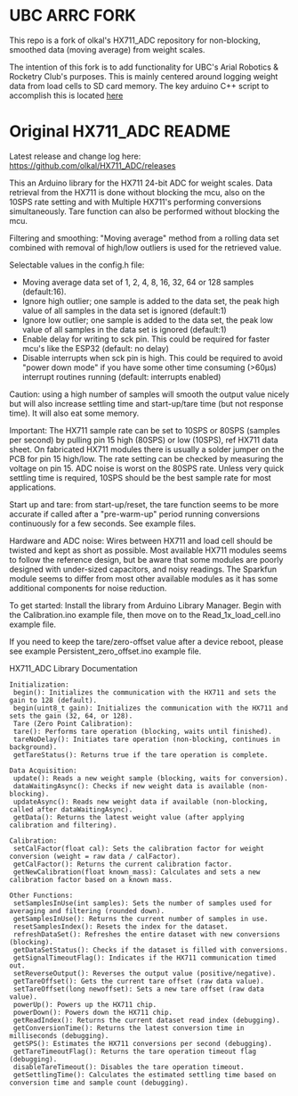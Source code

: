 # UBC ARRC FORK

This repo is a fork of olkal's HX711_ADC repository for non-blocking, smoothed data (moving average) from weight scales.

The intention of this fork is to add functionality for UBC's Arial Robotics & Rocketry Club's purposes. This is mainly centered around logging weight data from load cells to SD card memory. The key arduino C++ script to accomplish this is located [here](https://github.com/rileyeaton-ubc/HX711_ADC_UBC_ARRC/blob/master/examples/Write_Data_to_SD/Write_Data_to_SD.ino)

# Original HX711_ADC README

Latest release and change log here: https://github.com/olkal/HX711_ADC/releases

This an Arduino library for the HX711 24-bit ADC for weight scales.
Data retrieval from the HX711 is done without blocking the mcu, also on the 10SPS rate setting and with Multiple HX711's performing conversions simultaneously.
Tare function can also be performed without blocking the mcu.

Filtering and smoothing: "Moving average" method from a rolling data set combined with removal of high/low outliers is used for the retrieved value.

Selectable values in the config.h file:

- Moving average data set of 1, 2, 4, 8, 16, 32, 64 or 128 samples (default:16).
- Ignore high outlier; one sample is added to the data set, the peak high value of all samples in the data set is ignored (default:1)
- Ignore low outlier; one sample is added to the data set, the peak low value of all samples in the data set is ignored (default:1)
- Enable delay for writing to sck pin. This could be required for faster mcu's like the ESP32 (default: no delay)
- Disable interrupts when sck pin is high. This could be required to avoid "power down mode" if you have some other time consuming (>60µs) interrupt routines running (default: interrupts enabled)

Caution: using a high number of samples will smooth the output value nicely but will also increase settling time and start-up/tare time (but not response time). It will also eat some memory.

Important: The HX711 sample rate can be set to 10SPS or 80SPS (samples per second) by pulling pin 15 high (80SPS) or low (10SPS), ref HX711 data sheet.
On fabricated HX711 modules there is usually a solder jumper on the PCB for pin 15 high/low. The rate setting can be checked by measuring the voltage on pin 15.
ADC noise is worst on the 80SPS rate. Unless very quick settling time is required, 10SPS should be the best sample rate for most applications.

Start up and tare: from start-up/reset, the tare function seems to be more accurate if called after a "pre-warm-up" period running conversions continuously for a few seconds. See example files.

Hardware and ADC noise:
Wires between HX711 and load cell should be twisted and kept as short as possible.
Most available HX711 modules seems to follow the reference design, but be aware that some modules are poorly designed with under-sized capacitors, and noisy readings.
The Sparkfun module seems to differ from most other available modules as it has some additional components for noise reduction.

To get started: Install the library from Arduino Library Manager. Begin with the Calibration.ino example file, then move on to the Read_1x_load_cell.ino example file.

If you need to keep the tare/zero-offset value after a device reboot, please see example Persistent_zero_offset.ino example file.

HX711_ADC Library Documentation

```
Initialization:
 begin(): Initializes the communication with the HX711 and sets the gain to 128 (default).
 begin(uint8_t gain): Initializes the communication with the HX711 and sets the gain (32, 64, or 128).
 Tare (Zero Point Calibration):
 tare(): Performs tare operation (blocking, waits until finished).
 tareNoDelay(): Initiates tare operation (non-blocking, continues in background).
 getTareStatus(): Returns true if the tare operation is complete.

Data Acquisition:
 update(): Reads a new weight sample (blocking, waits for conversion).
 dataWaitingAsync(): Checks if new weight data is available (non-blocking).
 updateAsync(): Reads new weight data if available (non-blocking, called after dataWaitingAsync).
 getData(): Returns the latest weight value (after applying calibration and filtering).

Calibration:
 setCalFactor(float cal): Sets the calibration factor for weight conversion (weight = raw data / calFactor).
 getCalFactor(): Returns the current calibration factor.
 getNewCalibration(float known_mass): Calculates and sets a new calibration factor based on a known mass.

Other Functions:
 setSamplesInUse(int samples): Sets the number of samples used for averaging and filtering (rounded down).
 getSamplesInUse(): Returns the current number of samples in use.
 resetSamplesIndex(): Resets the index for the dataset.
 refreshDataSet(): Refreshes the entire dataset with new conversions (blocking).
 getDataSetStatus(): Checks if the dataset is filled with conversions.
 getSignalTimeoutFlag(): Indicates if the HX711 communication timed out.
 setReverseOutput(): Reverses the output value (positive/negative).
 getTareOffset(): Gets the current tare offset (raw data value).
 setTareOffset(long newoffset): Sets a new tare offset (raw data value).
 powerUp(): Powers up the HX711 chip.
 powerDown(): Powers down the HX711 chip.
 getReadIndex(): Returns the current dataset read index (debugging).
 getConversionTime(): Returns the latest conversion time in milliseconds (debugging).
 getSPS(): Estimates the HX711 conversions per second (debugging).
 getTareTimeoutFlag(): Returns the tare operation timeout flag (debugging).
 disableTareTimeout(): Disables the tare operation timeout.
 getSettlingTime(): Calculates the estimated settling time based on conversion time and sample count (debugging).
```
